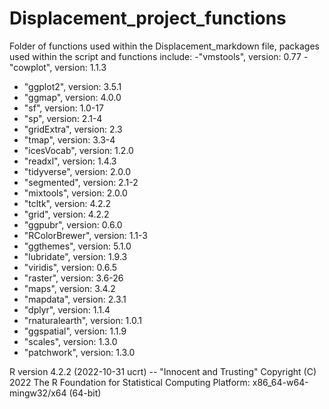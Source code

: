 # Displacement_project_functions

Folder of functions used within the Displacement_markdown file, packages used within the script and functions include:
-"vmstools", version: 0.77
-"cowplot", version: 1.1.3
- "ggplot2", version: 3.5.1
- "ggmap", version: 4.0.0
- "sf", version: 1.0-17
- "sp", version: 2.1-4
- "gridExtra", version: 2.3
- "tmap", version: 3.3-4
- "icesVocab", version: 1.2.0
- "readxl", version: 1.4.3
- "tidyverse", version: 2.0.0
- "segmented", version: 2.1-2
- "mixtools", version: 2.0.0
- "tcltk", version: 4.2.2
- "grid", version: 4.2.2
- "ggpubr", version: 0.6.0
- "RColorBrewer", version: 1.1-3
- "ggthemes", version: 5.1.0
- "lubridate", version: 1.9.3
- "viridis", version: 0.6.5
- "raster", version: 3.6-26
- "maps", version: 3.4.2
- "mapdata", version: 2.3.1
- "dplyr", version: 1.1.4
- "rnaturalearth", version: 1.0.1
- "ggspatial", version: 1.1.9
- "scales", version: 1.3.0
- "patchwork", version: 1.3.0

R version 4.2.2 (2022-10-31 ucrt) -- "Innocent and Trusting"
Copyright (C) 2022 The R Foundation for Statistical Computing
Platform: x86_64-w64-mingw32/x64 (64-bit)